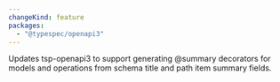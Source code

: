 ```yaml
---
changeKind: feature
packages:
  - "@typespec/openapi3"
---
```


Updates tsp-openapi3 to support generating @summary decorators for models and operations from schema title and path item summary fields.